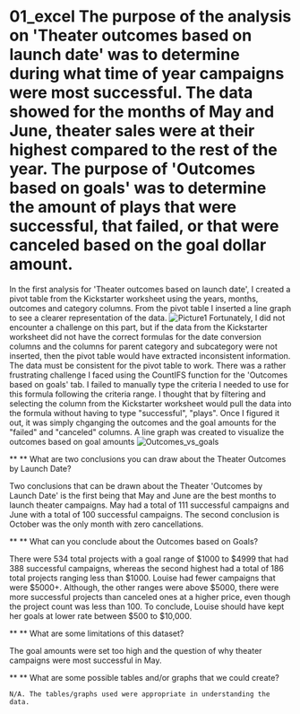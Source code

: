 # 01_excel The purpose of the analysis on 'Theater outcomes based on launch date' was to determine during what time of year campaigns were most successful. The data showed for the months of May and June, theater sales were at their highest compared to the rest of the year. The purpose of 'Outcomes based on goals' was to determine the amount of plays that were successful, that failed, or that were canceled based on the goal dollar amount.
In the first analysis for 'Theater outcomes based on launch date', I created a pivot table from the Kickstarter worksheet using the years, months, outcomes and category columns. From the pivot table I inserted a line graph to see a clearer representation of the data. ![Picture1](https://user-images.githubusercontent.com/83786920/118834099-f8dd0300-b88f-11eb-817e-32dec9a34e95.png) Fortunately, I did not encounter a challenge on this part, but if the data from the Kickstarter worksheet did not have the correct formulas for the date conversion columns and the columns for parent category and subcategory were not inserted, then the pivot table would have extracted inconsistent information. The data must be consistent for the pivot table to work. There was a rather frustrating challenge I faced using the CountIFS function for the 'Outcomes based on goals' tab. I failed to manually type the criteria I needed to use for this formula following the criteria range. I thought that by filtering and selecting the column from the Kickstarter worksheet would pull the data into the formula without having to type "successful", "plays". Once I figured it out, it was simply chganging the outcomes and the goal amounts for the "failed" and "canceled" columns. A line graph was created to visualize the  outcomes based on goal amounts ![Outcomes_vs_goals](https://user-images.githubusercontent.com/83786920/118836489-e237ab80-b891-11eb-94d3-e684ea6b883f.png)

** ** What are two conclusions you can draw about the Theater Outcomes by Launch Date?

  Two conclusions that can be drawn about the Theater 'Outcomes by Launch Date' is the    first being that May and June are the best months to launch theater campaigns. May had a total of 111 successful campaigns and June with a total of 100 successful campaigns. The second conclusion is October was the only month with zero cancellations.

** ** What can you conclude about the Outcomes based on Goals?
  
  There were 534 total projects with a goal range of $1000 to $4999 that had 388 successful campaigns, whereas the second highest had a total of 186 total projects ranging less than $1000. Louise had fewer campaigns that were $5000+. Although, the other ranges were above $5000, there were more successful projects than canceled ones at a higher price, even though the project count was less than 100. To conclude, Louise should have kept her goals at lower rate between $500 to $10,000.
  
** ** What are some limitations of this dataset?
  
  The goal amounts were set too high and the question of why theater campaigns were most      successful in May.
  
** ** What are some possible tables and/or graphs that we could create?
    
    N/A. The tables/graphs used were appropriate in understanding the data.
    
